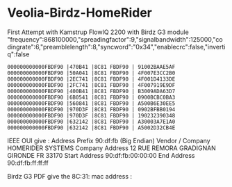 # Veolia-Birdz-HomeRider
First Attempt with Kamstrup FlowIQ 2200 with Birdz G3 module
"frequency":868100000,"spreadingfactor":9,"signalbandwidth":125000,"codingrate":6,"preamblelength":8,"syncword":"0x34","enablecrc":false,"invertiq":false

```
000000000000FBDF90 |470B41 |8C81 FBDF90 | 91002BAAE5AF
000000000000FBDF90 |50A041 |8C81 FBDF90 | 4F007E3CC2B0
000000000000FBDF90 |2EC741 |8C81 FBDF90 | 4F001D4133DE
000000000000FBDF90 |2FC741 |8C81 FBDF90 | 4F007919E9DF
000000000000FBDF90 |400B41 |8C81 FBDF90 | B3009ADA63D7
000000000000FBDF90 |6B0541 |8C81 FBDF90 | 0900BCBC0BA3
000000000000FBDF90 |560841 |8C81 FBDF90 | A500B6E30EE5
000000000000FBDF90 |970D3F |8C81 FBDF90 | 0902BFBB0194
000000000000FBDF90 |970D3F |8C81 FBDF90 | 190232390348
000000000000FBDF90 |632142 |8C81 FBDF90 | A30003A7E1A0
000000000000FBDF90 |632142 |8C81 FBDF90 | A5002D32CB4E
```

IEEE OUI give :
Address Prefix 90:df:fb (Big Endian)
Vendor / Company HOMERIDER SYSTEMS
Company Address 12 RUE REMORA GRADIGNAN GIRONDE FR 33170
Start Address 90:df:fb:00:00:00
End Address 90:df:fb:ff:ff:ff

Birdz G3 PDF give the 8C:31: mac address :

